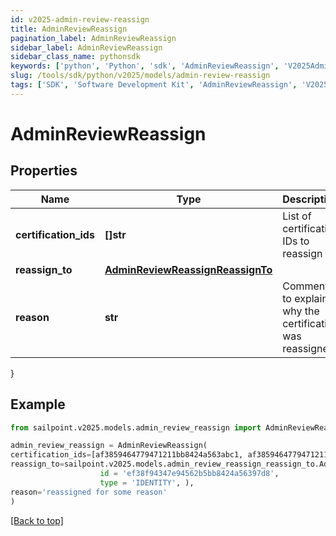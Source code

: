 ```yaml
---
id: v2025-admin-review-reassign
title: AdminReviewReassign
pagination_label: AdminReviewReassign
sidebar_label: AdminReviewReassign
sidebar_class_name: pythonsdk
keywords: ['python', 'Python', 'sdk', 'AdminReviewReassign', 'V2025AdminReviewReassign'] 
slug: /tools/sdk/python/v2025/models/admin-review-reassign
tags: ['SDK', 'Software Development Kit', 'AdminReviewReassign', 'V2025AdminReviewReassign']
---
```


# AdminReviewReassign


## Properties

Name | Type | Description | Notes
------------ | ------------- | ------------- | -------------
**certification_ids** | **[]str** | List of certification IDs to reassign | [optional] 
**reassign_to** | [**AdminReviewReassignReassignTo**](admin-review-reassign-reassign-to) |  | [optional] 
**reason** | **str** | Comment to explain why the certification was reassigned | [optional] 
}

## Example

```python
from sailpoint.v2025.models.admin_review_reassign import AdminReviewReassign

admin_review_reassign = AdminReviewReassign(
certification_ids=[af3859464779471211bb8424a563abc1, af3859464779471211bb8424a563abc2, af3859464779471211bb8424a563abc3],
reassign_to=sailpoint.v2025.models.admin_review_reassign_reassign_to.AdminReviewReassign_reassignTo(
                    id = 'ef38f94347e94562b5bb8424a56397d8', 
                    type = 'IDENTITY', ),
reason='reassigned for some reason'
)

```
[[Back to top]](#) 

